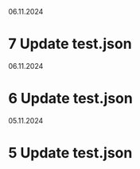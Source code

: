 06.11.2024

# 7 Update test.json

06.11.2024

# 6 Update test.json

05.11.2024

# 5 Update test.json



